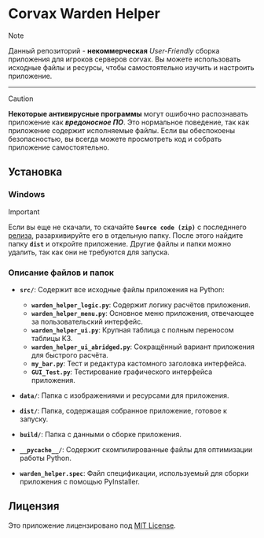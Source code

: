 # Corvax Warden Helper

> [!NOTE]  
> Данный репозиторий - **некоммерческая** *User-Friendly* сборка приложения для игроков серверов corvax. Вы можете использовать исходные файлы и ресурсы, чтобы самостоятельно изучить и настроить приложение.
---

> [!CAUTION]  
> **Некоторые антивирусные программы** могут ошибочно распознавать приложение как ***вредоносное ПО***. Это нормальное поведение, так как приложение содержит исполняемые файлы. Если вы обеспокоены безопасностью, вы всегда можете просмотреть код и собрать приложение самостоятельно.

## Установка

### Windows
> [!IMPORTANT]  
> Если вы еще не скачали, то скачайте **`Source code (zip)`** c последннего [релиза](https://github.com/weylor654/warden-helper/releases/tag/v2.0.0), разархивируйте его в отдельную папку. После этого найдите папку **`dist`** и откройте приложение. Другие файлы и папки можно удалить, так как они не требуются для запуска.

### Описание файлов и папок

- **`src/`**: Содержит все исходные файлы приложения на Python:
  - **`warden_helper_logic.py`**: Содержит логику расчётов приложения.
  - **`warden_helper_menu.py`**: Основное меню приложения, отвечающее за пользовательский интерфейс.
  - **`warden_helper_ui.py`**: Крупная таблица с полным переносом таблицы КЗ.
  - **`warden_helper_ui_abridged.py`**: Сокращённый вариант приложения для быстрого расчёта.
  - **`my_bar.py`**: Тест и редактура кастомного заголовка интерфейса.
  - **`GUI_Test.py`**: Тестирование графического интерфейса приложения.

- **`data/`**: Папка с изображениями и ресурсами для приложения.

- **`dist/`**: Папка, содержащая собранное приложение, готовое к запуску.

- **`build/`**: Папка с данными о сборке приложения.

- **`__pycache__/`**: Содержит скомпилированные файлы для оптимизации работы Python.

- **`warden_helper.spec`**: Файл спецификации, используемый для сборки приложения с помощью PyInstaller.

## Лицензия

Это приложение лицензировано под [MIT License](LICENSE).
